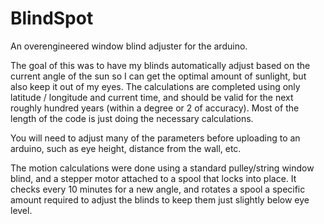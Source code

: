 # BlindSpot
 An overengineered window blind adjuster for the arduino.

The goal of this was to have my blinds automatically adjust based on the current angle of the sun so I can get the optimal amount of sunlight, but also keep it out of my eyes. The calculations are completed using only latitude / longitude and current time, and should be valid for the next roughly hundred years (within a degree or 2 of accuracy). Most of the length of the code is just doing the necessary calculations.

You will need to adjust many of the parameters before uploading to an arduino, such as eye height, distance from the wall, etc. 

The motion calculations were done using a standard pulley/string window blind, and a stepper motor attached to a spool that locks into place. It checks every 10 minutes for a new angle, and rotates a spool a specific amount required to adjust the blinds to keep them just slightly below eye level.
